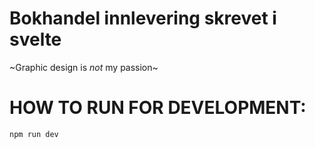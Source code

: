 # Bokhandel innlevering skrevet i svelte

\~Graphic design is *not* my passion\~

# HOW TO RUN FOR DEVELOPMENT:

```bash
npm run dev
```
